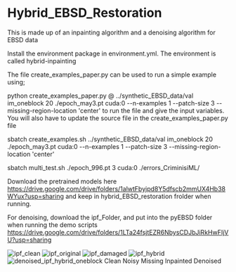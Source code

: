 # Hybrid_EBSD_Restoration
This is made up of an inpainting algorithm and a denoising algorithm for EBSD data

Install the environment package in environment.yml. The environment is called hybrid-inpainting

The file create_examples_paper.py can be used to run a simple example using;

python create_examples_paper.py @ ../synthetic_EBSD_data/val im_oneblock 20 ./epoch_may3.pt cuda:0 --n-examples 1 --patch-size 3 --missing-region-location 'center'
to run the file and give the input variables. You will also have to update the source file in the create_examples_paper.py file

sbatch create_examples.sh ../synthetic_EBSD_data/val im_oneblock 20 ./epoch_may3.pt cuda:0 --n-examples 1 --patch-size 3 --missing-region-location 'center'

sbatch multi_test.sh ./epoch_996.pt 3 cuda:0 ./errors_CriminisiML/

Download the pretrained models here https://drive.google.com/drive/folders/1alwtFbyjpd8Y5dfscb2mmUX4Hb38WYux?usp=sharing and keep in hybrid_EBSD_restoration frolder when running.

For denoising, download the ipf_Folder, and put into the pyEBSD folder when running the demo scripts
https://drive.google.com/drive/folders/1LTa24fsjtEZR6NbysCDJbJiRkHwFIjVU?usp=sharing


![ipf_clean](https://github.com/Atindama/EBSD-Restoration-Inpainting-and-Denoising/assets/121004801/08d136b9-0c6b-423e-9dc4-2a706d9cf2b2)
![ipf_original](https://github.com/Atindama/EBSD-Restoration-Inpainting-and-Denoising/assets/121004801/2a007d04-c426-4853-bd22-afd3c4e0e9ca)
![ipf_damaged](https://github.com/Atindama/EBSD-Restoration-Inpainting-and-Denoising/assets/121004801/2a13a69b-7ca1-44c6-8938-81d1a400c3f1)
![ipf_hybrid](https://github.com/Atindama/EBSD-Restoration-Inpainting-and-Denoising/assets/121004801/6f03598d-0284-46f8-8f76-7397c4e28bd1)
![denoised_ipf_hybrid_oneblock](https://github.com/Atindama/EBSD-Restoration-Inpainting-and-Denoising/assets/121004801/e16a3c27-75aa-4f4a-a5f4-e3d400e0b6e6)
Clean       Noisy      Missing      Inpainted       Denoised

